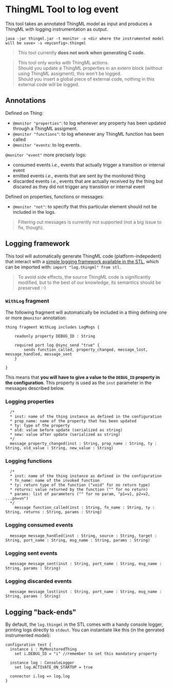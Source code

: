 # ThingML Tool to log event

This tool takes an annotated ThingML model as input and produces a ThingML with logging instrumentation as output.

```
java -jar thingml.jar -t monitor -o <dir where the instrumented model will be save> -s <myconfig>.thingml
```

> This tool currently **does not work when generating C code.**

> This tool only works with ThingML actions.  
Should you update a ThingML properties in an extern block (without using ThingML assigment), this won't be logged.  
Should you insert a global piece of external code, nothing in this external code will be logged.

## Annotations

Defined on Thing:

- `@monitor "properties"`: to log whenever any property has been updated through a ThingML assigment. 
- `@monitor "functions"`: to log whenever any ThingML function has been called
- `@monitor "events`: to log events.

`@monitor "event"` more precisely logs:

- consumed events *i.e.*, events that actually trigger a transition or internal event
- emitted events *i.e.*, events that are sent by the monitored thing
- discarded events *i.e.*, events that are actually received by the thing but discared as they did not trigger any transition or internal event

Defined on properties, functions or messages:

- `@monitor "not"`: to specify that this particular element should not be included in the logs. 

> Filtering out messages is currently not supported (not a big issue to fix, though).

## Logging framework

This tool will automatically generate ThingML code (platform-indepedent) that interact with a [simple logging framework available in the STL](https://github.com/TelluIoT/ThingML/blob/master/language/thingml/src/org/thingml/stl/log.thingml), which can be imported with: `import "log.thingml" from stl`.

> To avoid side effects, the source ThingML code is significantly modified, but to the best of our knowledge, its semantics should be preserved :-)

### `WithLog` fragment

The following fragment will automatically be included in a thing defining one or more `@monitor` annotation:

```
thing fragment WithLog includes LogMsgs {
	
	readonly property DEBUG_ID : String
	
	required port log @sync_send "true" {
		sends function_called, property_changed, message_lost, message_handled, message_sent
	}
	
}
```

This means that **you will have to give a value to the `DEBUG_ID` property in the configuration**. This property is used as the `inst` parameter in the messages described below.

### Logging properties

```
  /*
  * inst: name of the thing instance as defined in the configuration
  * prop_name: name of the property that has been updated
  * ty: type of the property
  * old: value before update (serialized as string)
  * new: value after update (serialized as string) 
  */
  message property_changed(inst : String, prop_name : String, ty : String, old_value : String, new_value : String)
```

### Logging functions

```
  /*
  * inst: name of the thing instance as defined in the configuration
  * fn_name: name of the invoked function
  * ty: return type of the function ("void" for no return type)
  * returns: value returned by the function ("" for no return)
  * params: list of parameters ("" for no param, "p1=v1, p2=v2, ...pn=vn")
  */
	message function_called(inst : String, fn_name : String, ty : String, returns : String, params : String)
```

### Logging consumed events

```
  message message_handled(inst : String, source : String, target : String, port_name : String, msg_name : String, params : String)
```

### Logging sent events

```
  message message_sent(inst : String, port_name : String, msg_name : String, params : String)
```

### Logging discarded events

```
  message message_lost(inst : String, port_name : String, msg_name : String, params : String)
```

## Logging "back-ends"

By default, the `log.thingml` in the STL comes with a handy console logger, printing logs directly to `stdout`. You can instantiate like this (in the genrated instrumented model):

```
configuration test {
  instance i : MyMonitoredThing
    set i.DEBUG_ID = "i" //remember to set this mandatory property
  
  instance log : ConsoleLogger
    set log.ACTIVATE_ON_STARTUP = true

  connector i.log => log.log
}
```

